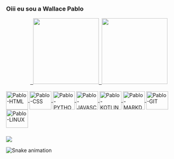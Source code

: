 ### Oiii eu sou a Wallace Pablo ###

<div align="center">  <a href="https://github.com/PabloJ4">  <img height="180em" src="https://github-readme-stats.vercel.app/api?username=PabloJ4&show_icons=true&theme=dark&include_all_commits=true&count_private=true"/>  <img height="180em" src="https://github-readme-stats.vercel.app/api/top-langs/?username=PabloJ4&layout=compact&langs_count=7&theme=dracula"/></div><div style="display: inline_block"><br> 
<img align="center" alt="Pablo-HTML" height="50" width="60" src="https://img.shields.io/badge/HTML-239120?style=for-the-badge&logo=html5&logoColor=white">
<img align="center" alt="Pablo-CSS" height="50" width="60" src="https://img.shields.io/badge/CSS3-1572B6?style=for-the-badge&logo=css3&logoColor=white">
<img align="center" alt="Pablo-PYTHON" height="50" width="60" src="https://img.shields.io/badge/Python-3776AB?style=for-the-badge&logo=python&logoColor=white">
<img align="center" alt="Pablo-JAVASCRIPT" height="50" width="60" src="https://img.shields.io/badge/JavaScript-F7DF1E?style=for-the-badge&logo=javascript&logoColor=black">
<img align="center" alt="Pablo-KOTLIN" height="50" width="60" src="https://img.shields.io/badge/Kotlin-0095D5?&style=for-the-badge&logo=kotlin&logoColor=white">
<img align="center" alt="Pablo-MARKDOWN" height="50" width="60" src="https://img.shields.io/badge/Markdown-000000?style=for-the-badge&logo=markdown&logoColor=white">
<img align="center" alt="Pablo-GIT" height="50" width="60" src="https://img.shields.io/badge/GIT-E44C30?style=for-the-badge&logo=git&logoColor=white">
<img align="center" alt="Pablo-LINUX" height="50" width="60" src="https://img.shields.io/badge/Linux-FCC624?style=for-the-badge&logo=linux&logoColor=black">




</div>

###



<div>
 <a href="https://www.linkedin.com/in/wallace-pablo-dos-santos-5573689a/" target="_blank"><img src="https://img.shields.io/badge/-LinkedIn-%230077B5?style=for-the-badge&logo=linkedin&logoColor=white" target="_blank"></a> 

![Snake animation](https://github.com/PabloJ4/PabloJ4/blob/output/github-contribution-grid-snake.svg)
</div>

